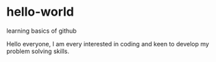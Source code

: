 # hello-world
learning basics of github

Hello everyone,
      I am every interested in coding and keen to develop my problem solving skills.
